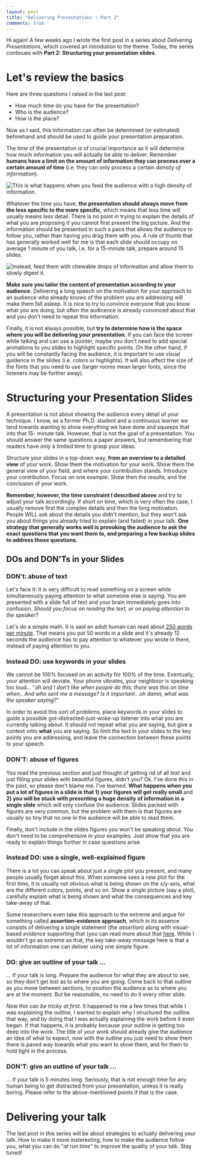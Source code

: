 ```yaml
---
layout: post
title: "Delivering Presentations : Part 2"
comments: true
---
```


Hi again! A few weeks ago I wrote the first post in a series about *Delivering Presentations*, which covered an introdution to the theme. Today, the series continues with **Part 2: Structuring your presentation slides**.

# Let's review the basics

Here are three questions I raised in the last post:
- How much time do you have for the presentation?
- Who is the audience?
- How is the place?

Now as I said, this information can often be determined (or estimated) beforehand and should be used to guide your presentation preparation.

The *time* of the presentation is of crucial importance as it will determine how much information you will actually be able to deliver.
Remember **humans have a limit on the amount of information they can process over a certain amount of time** (i.e. they can only process a certain *density of information*).

![This is what happens when you feed the audience with a high density of information.](https://media.giphy.com/media/B7ppUExX92PjW/giphy.gif)

Whatever the time you have, **the presentation should always move from the less specific to the more specific**, which means that less time will usually means less detail.
There is no point in trying to explain the details of what you are proposing if you cannot first present the big picture.
And the information should be presented in such a pace that allows the audience to follow you, rather than having you drag them with you.
A rule of thumb that has generally worked well for me is that each slide should occupy on average 1 minute of you talk, i.e. for a 15-minute talk, prepare around 15 slides.

![Instead, feed them with chewable drops of information and allow them to slowly digest it.](https://media.giphy.com/media/bDL3BsB4ViI2k/giphy.gif)

**Make sure you tailor the content of presentation according to your audience.**
Delivering a long speech on the motivation for your approach to an audience who already knows of the problem you are addressing will make them fall asleep.
It is nice to try to convince everyone that you know what you are doing, but often the audicence is already convinced about that and you don't need to repeat this information.

Finally, it is not always possible, but **try to determine how is the space where you will be delivering your presentation**.
If you can face the screen while talking and can use a pointer, maybe you don't need to add special animations to you slides to highlight specific points.
On the other hand, if you will be constantly facing the audience, it is important to use visual guidence in the slides (i.e. colors or highlights).
It will also affect the size of the fonts that you need to use (larger rooms mean larger fonts, since the listeners may be further away).

# Structuring your Presentation Slides

A presentation is not about showing the audience every detail of your technique.
I know, as a former Ph.D. student and a continuous learner we tend towards wanting to show everything we have done and squeeze that into that 15- minute talk. 
However, that is not the goal of a presentation. 
You should answer the same questions a paper answers, but remembering that readers have only a limited time to grasp your ideas.

Structure your slides in a top-down way, **from an overview to a detailed view** of your work. Show them the motivation for your work. Show them the general view of your field, and where your contribution stands. Introduce your contribution. Focus on one example. Show then the results, and the conclusion of your work. 

**Remember, however, the time constraint I described above** and try to adjust your talk accordingly. 
If short on time, which is very often the case, I usually remove first the complex details and then the long motivation.
People WILL ask about the details you didn't mention, but they won't ask you about things you already tried to explain (and failed) in your talk. 
**One strategy that generally works well is provoking the audience to ask the exact questions that you want them to, and preparing a few backup slides to address those questions.**

## DOs and DON'Ts in your Slides

### DON't: abuse of text

Let's face it: it is very difficult to read something on a screen while simultaneously paying attention to what someone else is saying. You are presented with a slide full of text and your brain immediately goes into confusion. *Should you focus on reading the text, or on paying attention to the speaker?*

Let's do a simple math. It is said an adult human can read about [250 words per minute](https://www.healthguidance.org/entry/13263/1/What-Is-the-Average-Reading-Speed-and-the-Best-Rate-of-Reading.html).
That means you put 50 words in a slide and it's already 12 seconds the audience has to pay attention to whatever you wrote in there, instead of paying attention to you.

### Instead DO: use keywords in your slides

We cannot be 100% focused on an activity for 100% of the time. 
Eventually, your attention will deviate. 
Your phone vibrates, your neighbour is speaking too loud... "*oh and I don't like when people do this, there was this on time when.. And who sent me a message?
Is it important.. oh damn, what was the speaker saying?*"

In order to avoid this sort of problems, place keywords in your slides to guide a possible got-distracted-just-woke-up listener into what you are currently talking about. It should not repeat what you are saying, but give a context onto **what** you are saying.
So limit the text in your slides to the key points you are addressing, and leave the connection between these points to your speech.

### DON'T: abuse of figures

You read the previous section and just thought of getting rid of all text and just filling your slides with beautiful figures, didn't you? 
Ok, I've done this in the past, so please don't blame me. I've learned. 
**What happens when you put a lot of figures in a slide is that 1) your figures will get really small** and **2) you will be stuck with presenting a huge density of information in a single slide** which will only confuse the audience. Slides packed with figures are very common, but the problem with them is that figures are usually so tiny that no one in the audience will be able to read them. 

Finally, don't include in the slides figures you won't be speaking about.
You don't need to be comprehensive in your examples. 
Just show that you are ready to explain things further in case questions arise.

### Instead DO: use a single, well-explained figure

There is a lot you can speak about just a single plot you present, and many people usually forget about this.
When someone sees a new plot for the first time, it is usually not obvious what is being shown on the x/y-axis, what are the different colors, points, and so on.
Show a single picture (say a plot), carefully explain what is being shown and what the consequences and key take-away of that. 

Some researchers even take this approach to the extreme and argue for something called **assertion-evidence approach**, which in its essence consists of delivering a single statement (the *assertion*) along with visual-based *evidence* supporting that (you can read more about that [here](https://www.assertion-evidence.com/). 
While I wouldn't go as extreme as that, the key take-away message here is that a lot of information one can deliver using one simple figure.

### DO: give an outline of your talk ...
... if your talk is long. Prepare the audience for what they are about to see, so they don't get lost as to where you are going. Come back to that outline as you move between sections, to position the audience as to where you are at the moment. But be reasonable, no need to do it every other slide.

*Now this can be tricky at first*. It happened to me a few times that while I was explaining the outline, I wanted to explain why I structured the outline that way, and by doing that I was actually explaining the work before it even began. If that happens, it is probably because your outline is getting too deep into the work. The title of your work should already give the audience an idea of what to expect, now with the outline you just need to show them there is paved way towards what you want to show them, and for them to hold tight in the process.

### DON'T: give an outline of your talk ...

... if your talk is 5 minutes long. Seriously, that is not enough time for any human being to get distracted from your presentation, unless it is really boring.
Please refer to the above-mentioned points if that is the case.

# Delivering your talk

The last post in this series will be about strategies to actually delivering your talk. How to make it more insteresting, how to make the audience follow you, what you can do "*at run time*" to improve the quality of your talk. Stay tuned!
